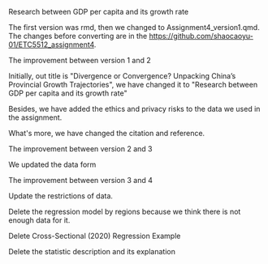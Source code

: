 Research between GDP per capita and its growth rate

The first version was rmd, then we changed to Assignment4_version1.qmd. The changes before converting are in the https://github.com/shaocaoyu-01/ETC5512_assignment4.

The improvement between version 1 and 2

Initially, out title is "Divergence or Convergence? Unpacking China’s Provincial Growth Trajectories", we have changed it to "Research between GDP per capita and its growth rate" 

Besides, we have added the ethics and privacy risks to the data we used in the assignment.

What's more, we have changed the citation and reference.

The improvement between version 2 and 3

We updated the data form 

The improvement between version 3 and 4

Update the restrictions of data.

Delete the regression model by regions because we think there is not enough data for it.

Delete Cross-Sectional (2020) Regression Example

Delete the statistic description and its explanation


